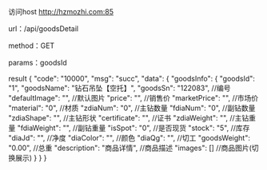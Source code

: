 访问host http://hzmozhi.com:85

url：/api/goodsDetail

method：GET

params：goodsId

result
{
    "code": "10000",
    "msg": "succ",
    "data": {
        "goodsInfo": {
            "goodsId": "1",
            "goodsName": "钻石吊坠【空托】",
            "goodsSn": "122083",                            //编号
            "defaultImage": "",                             //默认图片
            "price": "",                                    //销售价
            "marketPrice": "",                              //市场价
            "material": "0",                                //材质
            "zdiaNum": "0",                                 //主钻数量
            "fdiaNum": "0",                                 //副钻数量
            "zdiaShape": "",                                //主钻形状
            "certificate": "",                              //证书
            "zdiaWeight": "",                               //主钻重量
            "fdiaWeight": "",                               //副钻重量
            "isSpot": "0",                                  //是否现货
            "stock": "5",                                   //库存
            "diaJd": "",                                    //净度
            "diaColor": "",                                 //颜色
            "diaQg": "",                                    //切工
            "goodsWeight": "0.00",                          //总重
            "description": "商品详情",                       //商品描述
            "images": []                                    //商品图片(切换展示)
        }
    }
}